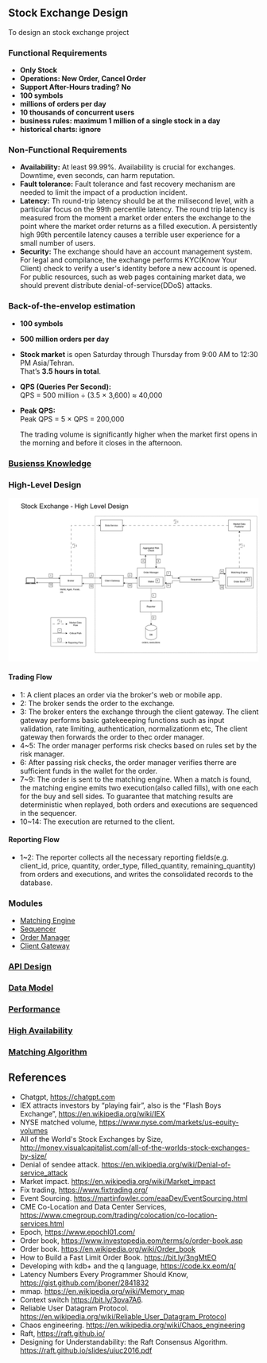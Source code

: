 ## Stock Exchange Design
To design an stock exchange project

### Functional Requirements
- **Only Stock**
- **Operations: New Order, Cancel Order**
- **Support After-Hours trading? No**
- **100 symbols**
- **millions of orders per day**
- **10 thousands of concurrent users**
- **business rules: maximum 1 million of a single stock in a day**
- **historical charts: ignore**

### Non-Functional Requirements
- **Availability:** At least 99.99%. Availability is crucial for exchanges. Downtime, even seconds, can harm reputation.
- **Fault tolerance:** Fault tolerance and fast recovery mechanism are needed to limit the impact of a production incident.
- **Latency:** Th round-trip latency should be at the milisecond level, with a particular focus on the 99th percentile latency. The round trip latency is measured from the moment a market order enters the exchange to the point where the market order returns as a filled execution. A persistently high 99th percentile latency causes a terrible user experience for a small number of users.
- **Security:** The exchange should have an account management system. For legal and compilance, the exchange performs KYC(Know Your Client) check to verify a user's identity before a new account is opened. For public resources, such as web pages containing market data, we should prevent distribute denial-of-service(DDoS) attacks.

### Back-of-the-envelop estimation
- **100 symbols**
- **500 million orders per day**
- **Stock market** is open Saturday through Thursday from 9:00 AM to 12:30 PM Asia/Tehran.  
  That’s **3.5 hours in total**.
- **QPS (Queries Per Second):**  
  QPS = 500 million ÷ (3.5 × 3,600) ≈ 40,000
- **Peak QPS:**  
  Peak QPS = 5 × QPS = 200,000  

  The trading volume is significantly higher when the market first opens in the morning and before it closes in the afternoon.

### [Busienss Knowledge](./Business.md)

### High-Level Design
![High Level Design](./assets/StockExchange_HighLevelDesign.svg)

#### Trading Flow
- 1:      A client places an order via the broker's web or mobile app.
- 2:      The broker sends the order to the exchange.
- 3:      The broker enters the exchange through the client gateway. The client gateway performs basic gatekeeeping functions such as input validation, rate limiting, authentication, normalizationm etc, The client gateway then forwards the order to thec order manager.
- 4~5:    The order manager performs risk checks based on rules set by the risk manager.
- 6:      After passing risk checks, the order manager verifies therre are sufficient funds in the wallet for the order.
- 7~9:    The order is sent to the matching engine. When a match is found, the matching engine emits two execution(also called fills), with one each for the buy and sell sides. To guarantee that matching results are deterministic when replayed, both orders and executions are sequenced in the sequencer.
- 10~14:  The execution are returned to the client.

#### Reporting Flow
- 1~2:      The reporter collects all the necessary reporting fields(e.g. client_id, price, quantity, order_type, filled_quantity, remaining_quantity) from orders and executions, and writes the consolidated records to the database.

### Modules
- [Matching Engine](./MatchingEngine.md)
- [Sequencer](Sequencer.md)
- [Order Manager](./OrderManager.md)
- [Client Gateway](./ClientGateway.md)

### [API Design](./ApiDesign.md)
### [Data Model](./DataModel.md)
### [Performance](./Performance.md)
### [High Availability](./Availability.md)
### [Matching Algorithm](./MathcingAlgorithm.md)

## References
- Chatgpt, https://chatgpt.com
- IEX attracts investors by “playing fair”, also is the “Flash Boys Exchange”, https://en.wikipedia.org/wiki/IEX
- NYSE matched volume, https://www.nyse.com/markets/us-equity-volumes
-	All of the World's Stock Exchanges by Size, http://money.visualcapitalist.com/all-of-the-worlds-stock-exchanges-by-size/
-	Denial of sendee attack. https://en.wikipedia.org/wiki/Denial-of-service_attack
-	Market impact. https://en.wikipedia.org/wiki/Market_impact
-	Fix trading, https://www.fixtrading.org/
-	Event Sourcing. https://martinfowler.com/eaaDev/EventSourcing.html
- CME Co-Location and Data Center Services, https://www.cmegroup.com/trading/colocation/co-location-services.html
- Epoch, https://www.epochl01.com/
- Order book, https://www.investopedia.eom/terms/o/order-book.asp
- Order book. https://en.wikipedia.org/wiki/Order_book
- How to Build a Fast Limit Order Book. https://bit.ly/3ngMtEO
- Developing with kdb+ and the q language, https://code.kx.eom/q/
- Latency Numbers Every Programmer Should Know, https://gist.github.com/jboner/2841832
- mmap. https://en.wikipedia.org/wiki/Memory_map
- Context switch https://bit.ly/3pva7A6.
- Reliable User Datagram Protocol. https://en.wikipedia.org/wiki/Reliable_User_Datagram_Protocol
- Chaos engineering. https://en.wikipedia.org/wiki/Chaos_engineering
- Raft, https://raft.github.io/
- Designing for Understandability: the Raft Consensus Algorithm. https://raft.github.io/slides/uiuc2016.pdf
